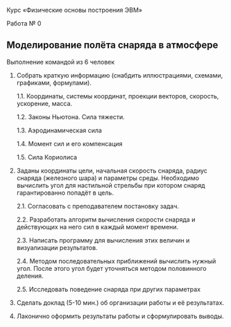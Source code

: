 Курс «Физические основы построения ЭВМ»

Работа № 0

Моделирование полёта снаряда в атмосфере
----------------------------------------

Выполнение командой из 6 человек

1. Собрать краткую информацию (снабдить иллюстрациями, схемами, графиками, формулами).

	1.1. Координаты, системы координат, проекции векторов, скорость, ускорение, масса.

	1.2. Законы Ньютона. Сила тяжести.

	1.3. Аэродинамическая сила

	1.4. Момент сил и его компенсация

	1.5. Сила Кориолиса

2. Заданы координаты цели, начальная скорость снаряда, радиус снаряда (железного шара) и параметры среды. Необходимо вычислить угол для настильной стрельбы при котором снаряд гарантированно попадёт в цель.

	2.1. Согласовать с преподавателем постановку задач.

	2.2. Разработать алгоритм вычисления скорости снаряда и действующих на него сил в каждый момент времени.

	2.3. Написать программу для вычисления этих величин и визуализации результатов.

	2.4. Методом последовательных приближений вычислить нужный угол. После этого угол будет уточняться методом половинного деления.

	2.5. Исследовать поведение снаряда при других параметрах

3. Сделать доклад (5-10 мин.) об организации работы и её результатах.
4. Лаконично оформить результаты работы и сформулировать выводы.
